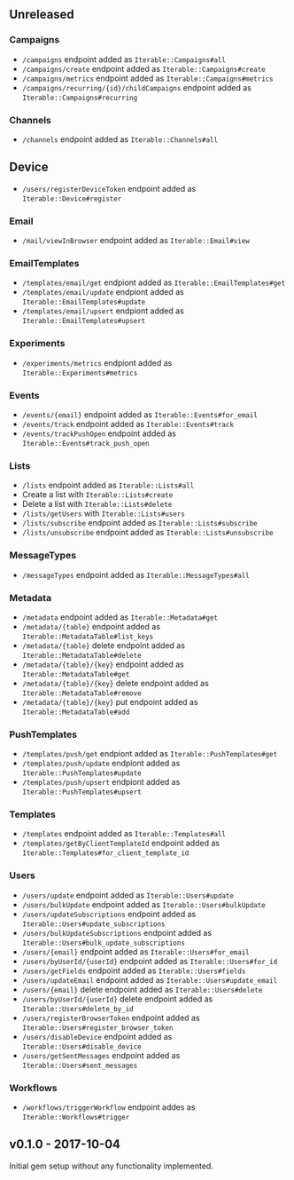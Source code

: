 ## Unreleased

### Campaigns

- `/campaigns` endpoint added as `Iterable::Campaigns#all`
- `/campaigns/create` endpoint added as `Iterable::Campaigns#create`
- `/campaigns/metrics` endpoint added as `Iterable::Campaigns#metrics`
- `/campaigns/recurring/{id}/childCampaigns` endpoint added as `Iterable::Campaigns#recurring`

### Channels

- `/channels` endpoint added as `Iterable::Channels#all`

## Device

- `/users/registerDeviceToken` endpoint added as `Iterable::Device#register`

### Email

- `/mail/viewInBrowser` endpoint added as `Iterable::Email#view`

### EmailTemplates

- `/templates/email/get` endpiont added as `Iterable::EmailTemplates#get`
- `/templates/email/update` endpiont added as `Iterable::EmailTemplates#update`
- `/templates/email/upsert` endpiont added as `Iterable::EmailTemplates#upsert`

### Experiments

- `/experiments/metrics` endpiont added as `Iterable::Experiments#metrics`

### Events

- `/events/{email}` endpoint added as `Iterable::Events#for_email`
- `/events/track` endpoint added as `Iterable::Events#track`
- `/events/trackPushOpen` endpoint added as `Iterable::Events#track_push_open`

### Lists

- `/lists` endpoint added as `Iterable::Lists#all`
- Create a list with `Iterable::Lists#create`
- Delete a list with `Iterable::Lists#delete`
- `/lists/getUsers` with `Iterable::Lists#users`
- `/lists/subscribe` endpoint added as `Iterable::Lists#subscribe`
- `/lists/unsubscribe` endpoint added as `Iterable::Lists#unsubscribe`

### MessageTypes

- `/messageTypes` endpoint added as `Iterable::MessageTypes#all`

### Metadata

- `/metadata` endpoint added as `Iterable::Metadata#get`
- `/metadata/{table}` endpoint added as `Iterable::MetadataTable#list_keys`
- `/metadata/{table}` delete endpoint added as `Iterable::MetadataTable#delete`
- `/metadata/{table}/{key}` endpoint added as `Iterable::MetadataTable#get`
- `/metadata/{table}/{key}` delete endpoint added as `Iterable::MetadataTable#remove`
- `/metadata/{table}/{key}` put endpoint added as `Iterable::MetadataTable#add`

### PushTemplates

- `/templates/push/get` endpiont added as `Iterable::PushTemplates#get`
- `/templates/push/update` endpiont added as `Iterable::PushTemplates#update`
- `/templates/push/upsert` endpiont added as `Iterable::PushTemplates#upsert`

### Templates

- `/templates` endpoint added as `Iterable::Templates#all`
- `/templates/getByClientTemplateId` endpoint added as `Iterable::Templates#for_client_template_id`

### Users

- `/users/update` endpoint added as `Iterable::Users#update`
- `/users/bulkUpdate` endpoint added as `Iterable::Users#bulkUpdate`
- `/users/updateSubscriptions` endpoint added as `Iterable::Users#update_subscriptions`
- `/users/bulkUpdateSubscriptions` endpoint added as `Iterable::Users#bulk_update_subscriptions`
- `/users/{email}` endpoint added as `Iterable::Users#for_email`
- `/users/byUserId/{userId}` endpoint added as `Iterable::Users#for_id`
- `/users/getFields` endpoint added as `Iterable::Users#fields`
- `/users/updateEmail` endpoint added as `Iterable::Users#update_email`
- `/users/{email}` delete endpoint added as `Iterable::Users#delete`
- `/users/byUserId/{userId}` delete endpoint added as `Iterable::Users#delete_by_id`
- `/users/registerBrowserToken` endpoint added as `Iterable::Users#register_browser_token`
- `/users/disableDevice` endpoint added as `Iterable::Users#disable_device`
- `/users/getSentMessages` endpoint added as `Iterable::Users#sent_messages`

### Workflows

- `/workflows/triggerWorkflow` endpoint addes as `Iterable::Workflows#trigger`

## v0.1.0 - 2017-10-04

Initial gem setup without any functionality implemented.
